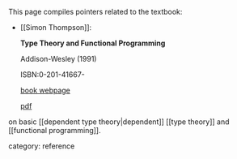 
This page compiles pointers related to the textbook:

* [[Simon Thompson]]: 

  **Type Theory and Functional Programming**

  Addison-Wesley (1991) 

  ISBN:0-201-41667- 

  [book webpage](http://www.cs.kent.ac.uk/people/staff/sjt/TTFP)

  [pdf](http://www.cs.kent.ac.uk/people/staff/sjt/TTFP/ttfp.pdf)

on basic [[dependent type theory|dependent]] [[type theory]] and [[functional programming]].

category: reference